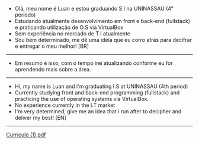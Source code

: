 - Olá, meu nome é Luan e estou graduando S.I na UNINASSAU (4° período)
- Estudando atualmente desenvolvimento em front e back-end (fullstack)
e praticando utilização de O.S via VirtualBox
- Sem experiência no mercado de T.I atualmente
- Sou bem determinado, me dê uma ideia que eu corro atrás para decifrar
e entregar o meu melhor! [BR]
- -----------------------
- Em resumo é isso, com o tempo irei atualizando conforme eu for aprendendo mais sobre a área.
- -----------------------
- Hi, my name is Luan and i'm graduating I.S at UNINASSAU (4th period)
- Currently studying front and back-end programming (fullstack)
and practicing the use of operating systems via VirtualBox.
- No experience currently in the I.T market
- I'm very determined, give me an idea that i run after to decipher
and deliver my best! [EN]
- -----------------------
[Currículo (1).pdf](https://github.com/Lu4S4les/Lu4S4les/files/7011263/Curriculo.1.pdf)
